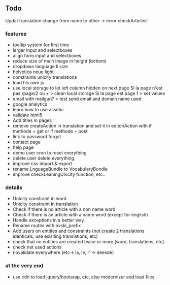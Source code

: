 ## Todo ##

Updat translation change from name to other -> error checkArticles!

### features ###
 * tooltip system for first time
 * larger input and selectboxes
 * align form input and selectboxes
 * reduce size of main image in height (bottom)
 * dropdown language li size
 * helvetica neue light
 * constraints unicity translations
 * load his own js
 * use local storage to let left column hidden on next page
	Si la page n'est pas /page/2 ou + > clean local storage
	Si la page est page 1 > set values
 * email with mailgun? > test send email and domain name used
 * google analytics
 * learn how to use assetic
 * validate html5
 * Add titles in pages
 * remove createAction in translation and set it in editonAction with if methode = get or if methode = post
 * link to password forgot
 * contact page
 * help page
 * demo user cron to reset everything
 * delete user delete everything
 * improve csv import & export
 * rename LnguageBundle to VocabularyBundle
 * improve checkLeaningUnicity function, etc..
### details ###
 * Unicity constraint in word
 * Unicity constraint in translation
 * Check if there is no article with a non name word
 * Check if there is an article with a name word (except for english)
 * Handle exceptions in a better way
 * Rename routes with ovski_prefix
 * Add users on entities and constraints (not create 2 translations identicals, use exisiting translations, etc)
 * check that no entities are created twice or more (word, translations, etc)
 * check not used actions
 * novalidate everywhere (etc-> la, le, l' -> deesde)
### at the very end ###
 * use cdn to load jquery/bootsrap, etc, else modernizer and load files
